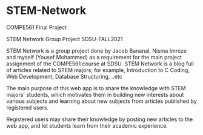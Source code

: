 # STEM-Network
COMPE561 Final Project

STEM Network Group Project SDSU-FALL2021 

STEM Network is a group project done by Jacob Bananal, Nisma Imroze and myself (Yousef Mohammed) as a requirement for the main project assignment of the COMPE561 course at SDSU. STEM Network is a blog full of articles related to STEM majors; for example, Introduction to C Coding, Web Development, Database Structuring, ..etc

The main purpose of this web app is to share the knowledge with STEM majors' students, which motivates them in building new interests about various subjects and learning about new subjects from articles published by registered users.

Registered users may share their knowledge by posting new articles to the web app, and let students learn from their academic experience.
